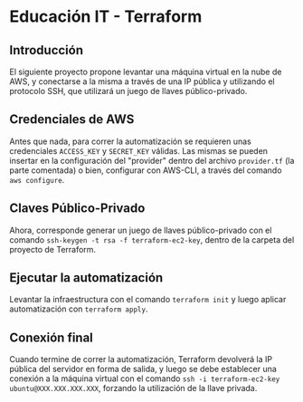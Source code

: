 # Educación IT - Terraform

## Introducción

El siguiente proyecto propone levantar una máquina virtual en la nube de AWS, y conectarse a la misma a través de una IP pública y utilizando el protocolo SSH, que utilizará un juego de llaves público-privado.

## Credenciales de AWS

Antes que nada, para correr la automatización se requieren unas credenciales `ACCESS_KEY` y `SECRET_KEY` válidas. Las mismas se pueden insertar en la configuración del "provider" dentro del archivo `provider.tf` (la parte comentada) o bien, configurar con AWS-CLI, a través del comando `aws configure`.

## Claves Público-Privado

Ahora, corresponde generar un juego de llaves público-privado con el comando `ssh-keygen -t rsa -f terraform-ec2-key`, dentro de la carpeta del proyecto de Terraform.

## Ejecutar la automatización

Levantar la infraestructura con el comando `terraform init` y luego aplicar automatización con `terraform apply`.

## Conexión final

Cuando termine de correr la automatización, Terraform devolverá la IP pública del servidor en forma de salida, y luego se debe establecer una conexión a la máquina virtual con el comando `ssh -i terraform-ec2-key ubuntu@XXX.XXX.XXX.XXX`, forzando la utilización de la llave privada.
